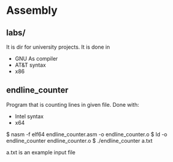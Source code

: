 # Assembly
## labs/
It is dir for university projects. It is done in 
- GNU As compiler
- AT&T syntax
- x86

## endline_counter
Program that is counting lines in given file.
Done with:
- Intel syntax
- x64


$ nasm -f elf64 endline_counter.asm -o endline_counter.o
$ ld -o endline_counter endline_counter.o 
$ ./endline_counter  a.txt

a.txt is an example input file

